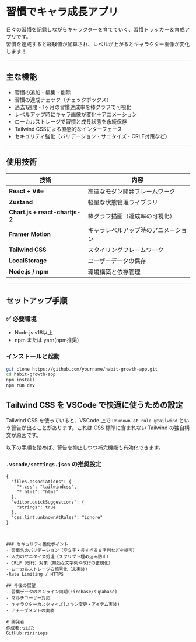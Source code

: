 # 習慣でキャラ成長アプリ

日々の習慣を記録しながらキャラクターを育てていく、習慣トラッカー＆育成アプリです。  
習慣を達成すると経験値が加算され、レベルが上がるとキャラクター画像が変化します！

---

## 主な機能

-  習慣の追加・編集・削除
-  習慣の達成チェック（チェックボックス）
-  過去1週間・1ヶ月の習慣達成率を棒グラフで可視化
-  レベルアップ時にキャラ画像が変化＋アニメーション
-  ローカルストレージで習慣と成長状態を永続保存
-  Tailwind CSSによる直感的なインターフェース
-  セキュリティ強化（バリデーション・サニタイズ・CRLF対策など）

---

## 使用技術

| 技術 | 内容 |
|------|------|
| **React + Vite** | 高速なモダン開発フレームワーク |
| **Zustand** | 軽量な状態管理ライブラリ |
| **Chart.js + react-chartjs-2** | 棒グラフ描画（達成率の可視化） |
| **Framer Motion** | キャラレベルアップ時のアニメーション |
| **Tailwind CSS** | スタイリングフレームワーク |
| **LocalStorage** | ユーザーデータの保存 |
| **Node.js / npm** | 環境構築と依存管理 |

---

## セットアップ手順

### ✅ 必要環境

- Node.js v18以上
- npm または yarn(npm推奨)

### インストールと起動

```bash
git clone https://github.com/yourname/habit-growth-app.git
cd habit-growth-app
npm install
npm run dev
```

##  Tailwind CSS を VSCode で快適に使うための設定

Tailwind CSS を使っていると、VSCode 上で `Unknown at rule @tailwind` という警告が出ることがあります。これは CSS 標準に含まれない Tailwind の独自構文が原因です。

以下の手順を踏めば、警告を抑止しつつ補完機能も有効化できます。

###  `.vscode/settings.json` の推奨設定

```jsonc
{
  "files.associations": {
    "*.css": "tailwindcss",
    "*.html": "html"
  },
  "editor.quickSuggestions": {
    "strings": true
  },
  "css.lint.unknownAtRules": "ignore"
}



### セキュリティ強化ポイント
- 習慣名のバリデーション（空文字・長すぎる文字列などを拒否）
- 入力のサニタイズ処理（スクリプト埋め込み防止）
- CRLF（改行）対策（無効な文字列や改行の正規化）
- ローカルストレージの暗号化（未実装)  
-Rate Limiting / HTTPS

## 今後の展望
- 習慣データのオンライン同期(Firebase/supabase)
- マルチユーザー対応
- キャラクターカスタマイズ(スキン変更・アイテム実装)
- アチーブメントの実装

# 開発者
作成者:せぱた
GitHub:riririops
